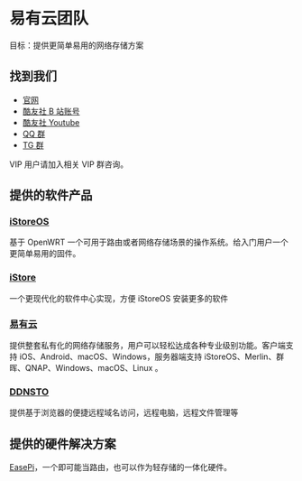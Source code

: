 # 易有云团队

目标：提供更简单易用的网络存储方案

## 找到我们

* [官网](https://www.linkease.com)
* [酷友社 B 站账号](https://space.bilibili.com/1492058311?spm_id_from=333.788.0.0)
* [酷友社 Youtube](https://www.youtube.com/channel/UCvENMyIFurJi_SrnbnbyiZw)
* [QQ 群](https://www.koolcenter.com/posts/117)
* [TG 群](https://t.me/+QwxW7aimSMeRdQJX)

VIP 用户请加入相关 VIP 群咨询。

## 提供的软件产品

### [iStoreOS](https://github.com/linkease/istoreos)

基于 OpenWRT 一个可用于路由或者网络存储场景的操作系统。给入门用户一个更简单易用的固件。

### [iStore](https://github.com/linkease/istore)

一个更现代化的软件中心实现，方便 iStoreOS 安装更多的软件

### [易有云](https://app.linkease.com/)

提供整套私有化的网络存储服务，用户可以轻松达成各种专业级别功能。客户端支持 iOS、Android、macOS、Windows，服务器端支持 iStoreOS、Merlin、群晖、QNAP、Windows、macOS、Linux 。

### [DDNSTO](https://www.ddnsto.com)

提供基于浏览器的便捷远程域名访问，远程电脑，远程文件管理等

## 提供的硬件解决方案

[EasePi](https://item.taobao.com/item.htm?ft=t&id=655381846734)，一个即可能当路由，也可以作为轻存储的一体化硬件。
